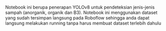 Notebook ini berupa penerapan YOLOv8 untuk pendeteksian jenis-jenis sampah (anorganik, organik dan B3).
Notebook ini menggunakan dataset yang sudah tersimpan langsung pada Roboflow sehingga anda dapat langsung melakukan running tanpa harus membuat dataset terlebih dahulu
